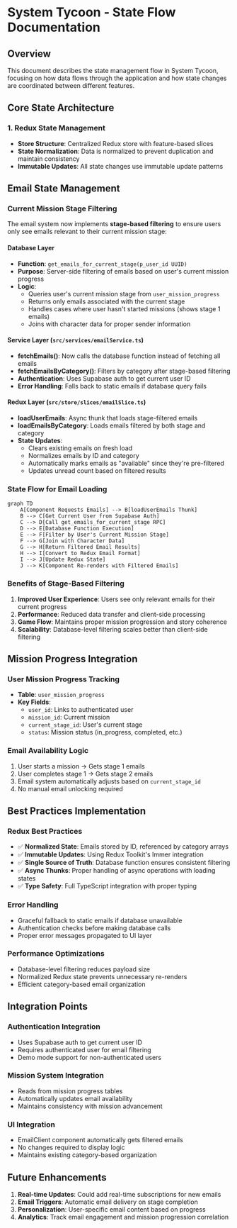 # System Tycoon - State Flow Documentation

## Overview
This document describes the state management flow in System Tycoon, focusing on how data flows through the application and how state changes are coordinated between different features.

## Core State Architecture

### 1. Redux State Management
- **Store Structure**: Centralized Redux store with feature-based slices
- **State Normalization**: Data is normalized to prevent duplication and maintain consistency
- **Immutable Updates**: All state changes use immutable update patterns

## Email State Management

### Current Mission Stage Filtering
The email system now implements **stage-based filtering** to ensure users only see emails relevant to their current mission stage:

#### Database Layer
- **Function**: `get_emails_for_current_stage(p_user_id UUID)`
- **Purpose**: Server-side filtering of emails based on user's current mission progress
- **Logic**: 
  - Queries user's current mission stage from `user_mission_progress`
  - Returns only emails associated with the current stage
  - Handles cases where user hasn't started missions (shows stage 1 emails)
  - Joins with character data for proper sender information

#### Service Layer (`src/services/emailService.ts`)
- **fetchEmails()**: Now calls the database function instead of fetching all emails
- **fetchEmailsByCategory()**: Filters by category after stage-based filtering
- **Authentication**: Uses Supabase auth to get current user ID
- **Error Handling**: Falls back to static emails if database query fails

#### Redux Layer (`src/store/slices/emailSlice.ts`)
- **loadUserEmails**: Async thunk that loads stage-filtered emails
- **loadEmailsByCategory**: Loads emails filtered by both stage and category
- **State Updates**: 
  - Clears existing emails on fresh load
  - Normalizes emails by ID and category
  - Automatically marks emails as "available" since they're pre-filtered
  - Updates unread count based on filtered results

### State Flow for Email Loading

```mermaid
graph TD
    A[Component Requests Emails] --> B[loadUserEmails Thunk]
    B --> C[Get Current User from Supabase Auth]
    C --> D[Call get_emails_for_current_stage RPC]
    D --> E[Database Function Execution]
    E --> F[Filter by User's Current Mission Stage]
    F --> G[Join with Character Data]
    G --> H[Return Filtered Email Results]
    H --> I[Convert to Redux Email Format]
    I --> J[Update Redux State]
    J --> K[Component Re-renders with Filtered Emails]
```

### Benefits of Stage-Based Filtering

1. **Improved User Experience**: Users see only relevant emails for their current progress
2. **Performance**: Reduced data transfer and client-side processing
3. **Game Flow**: Maintains proper mission progression and story coherence
4. **Scalability**: Database-level filtering scales better than client-side filtering

## Mission Progress Integration

### User Mission Progress Tracking
- **Table**: `user_mission_progress`
- **Key Fields**: 
  - `user_id`: Links to authenticated user
  - `mission_id`: Current mission
  - `current_stage_id`: User's current stage
  - `status`: Mission status (in_progress, completed, etc.)

### Email Availability Logic
1. User starts a mission → Gets stage 1 emails
2. User completes stage 1 → Gets stage 2 emails  
3. Email system automatically adjusts based on `current_stage_id`
4. No manual email unlocking required

## Best Practices Implementation

### Redux Best Practices
- ✅ **Normalized State**: Emails stored by ID, referenced by category arrays
- ✅ **Immutable Updates**: Using Redux Toolkit's Immer integration
- ✅ **Single Source of Truth**: Database function ensures consistent filtering
- ✅ **Async Thunks**: Proper handling of async operations with loading states
- ✅ **Type Safety**: Full TypeScript integration with proper typing

### Error Handling
- Graceful fallback to static emails if database unavailable
- Authentication checks before making database calls
- Proper error messages propagated to UI layer

### Performance Optimizations
- Database-level filtering reduces payload size
- Normalized Redux state prevents unnecessary re-renders
- Efficient category-based email organization

## Integration Points

### Authentication Integration
- Uses Supabase auth to get current user ID
- Requires authenticated user for email filtering
- Demo mode support for non-authenticated users

### Mission System Integration
- Reads from mission progress tables
- Automatically updates email availability
- Maintains consistency with mission advancement

### UI Integration
- EmailClient component automatically gets filtered emails
- No changes required to display logic
- Maintains existing category-based organization

## Future Enhancements

1. **Real-time Updates**: Could add real-time subscriptions for new emails
2. **Email Triggers**: Automatic email delivery on stage completion
3. **Personalization**: User-specific email content based on progress
4. **Analytics**: Track email engagement and mission progression correlation 